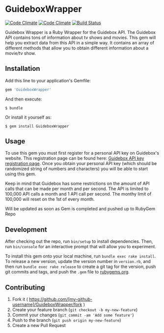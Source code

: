 # GuideboxWrapper

[![Code Climate](https://codeclimate.com/github/tmobaird/GuideboxWrapper/badges/gpa.svg)](https://codeclimate.com/github/tmobaird/GuideboxWrapper)
[![Code Climate](https://codeclimate.com/github/tmobaird/GuideboxWrapper/badges/gpa.svg)](https://codeclimate.com/github/tmobaird/GuideboxWrapper)
[![Build Status](https://travis-ci.org/tmobaird/GuideboxWrapper.svg?branch=master)](https://travis-ci.org/tmobaird/GuideboxWrapper)

Guidebox Wrapper is a Ruby Wrapper for the Guidebox API. The Guidebox API contains tons of information about tv shows and movies. This gem will help you extract data from this API in a simple way. It contains an array of different methods that allow you to obtain different information about a movie/tv show. 

## Installation

Add this line to your application's Gemfile:

```ruby
gem 'GuideboxWrapper'
```

And then execute:

    $ bundle

Or install it yourself as:

    $ gem install GuideboxWrapper

## Usage

To use this gem you must first register for a personal API key on Guidebox's website. This registration page can be found here: [Guidebox API key registration page](https://api.guidebox.com/production-key). Once you obtain your personal API key (which should be randomized string of numbers and characters) you will be able to start using this gem.

Keep in mind that Guidebox has some restrictions on the amount of API calls that can be made per month and per second. The API is limited to 100,000 API calls a month and 1 API call per second. The monthy limit of 100,000 will reset on the 1st of every month. 

Will be updated as soon as Gem is completed and pushed up to RubyGem Repo

## Development

After checking out the repo, run `bin/setup` to install dependencies. Then, run `bin/console` for an interactive prompt that will allow you to experiment.

To install this gem onto your local machine, run `bundle exec rake install`. To release a new version, update the version number in `version.rb`, and then run `bundle exec rake release` to create a git tag for the version, push git commits and tags, and push the `.gem` file to [rubygems.org](https://rubygems.org).

## Contributing

1. Fork it ( https://github.com/[my-github-username]/GuideboxWrapper/fork )
2. Create your feature branch (`git checkout -b my-new-feature`)
3. Commit your changes (`git commit -am 'Add some feature'`)
4. Push to the branch (`git push origin my-new-feature`)
5. Create a new Pull Request

